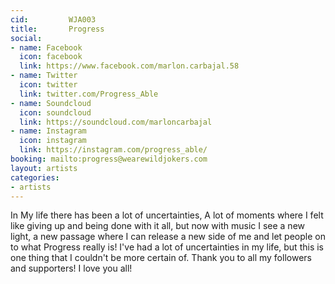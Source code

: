 ```yaml
---
cid:         WJA003
title:       Progress
social:
- name: Facebook
  icon: facebook
  link: https://www.facebook.com/marlon.carbajal.58
- name: Twitter
  icon: twitter
  link: twitter.com/Progress_Able
- name: Soundcloud
  icon: soundcloud
  link: https://soundcloud.com/marloncarbajal
- name: Instagram
  icon: instagram
  link: https://instagram.com/progress_able/
booking: mailto:progress@wearewildjokers.com
layout: artists
categories:
- artists
---
```


In My life there has been a lot of uncertainties, A lot of moments where I felt like giving up and being done with it all, but now with music I see a new light, a new passage where I can release a new side of me and let people on to what Progress really is! I've had a lot of uncertainties in my life, but this is one thing that I couldn't be more certain of. Thank you to all my followers and supporters! I love you all!